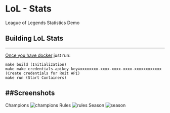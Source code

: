 # LoL - Stats
League of Legends Statistics Demo

## Building LoL Stats
---------
[Once you have docker](https://docs.docker.com/installation/) just run:

    make build (Initialization)
    make make credentials-apikey key=xxxxxxxx-xxxx-xxxx-xxxx-xxxxxxxxxxxx (Create credentials for Roit API)
    make run (Start Containers)

##Screenshots 
---------
Champions
![champions](https://cloud.githubusercontent.com/assets/292607/10865721/87e25a96-7ffc-11e5-86a3-7b3521a641a8.png)
Rules
![rules](https://cloud.githubusercontent.com/assets/292607/10865725/9e606f24-7ffc-11e5-9862-dde9caa93b45.png)
Season
![season](https://cloud.githubusercontent.com/assets/292607/10865735/d52b3426-7ffc-11e5-8f20-c9905a594042.png)
